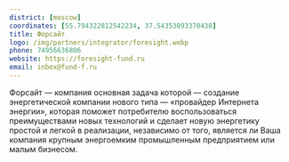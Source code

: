 ```yaml
---
district: [moscow]
coordinates: [55.794322812542234, 37.54353093370438]
title: Форсайт
logo: /img/partners/integrator/foresight.webp
phone: 74956636806
website: https://foresight-fund.ru
email: inbox@fund-f.ru
---
```


Форсайт — компания основная задача которой — создание энергетической компании нового типа — «провайдер Интернета энергии», которая поможет потребителю воспользоваться преимуществами новых технологий и сделает новую энергетику простой и легкой в реализации, независимо от того, является ли Ваша компания крупным энергоемким промышленным предприятием или малым бизнесом.
